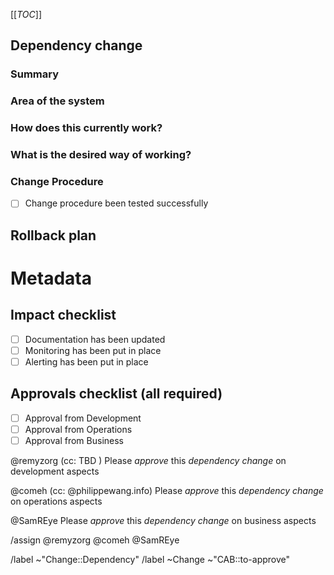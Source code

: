 [[_TOC_]]
## Dependency change
<!-- Dependency change, to be approved by the CAB before applying. -->

<!-- /confidential -->
<!-- If confidential, explain why -->

### Summary
<!-- Outline the issue being faced, and why this required a change !-->

### Area of the system
<!-- This might only be one part, but may involve multiple sections !-->

### How does this currently work?
<!-- The current process, and any associated business rules !-->

### What is the desired way of working?
<!-- After the change, what should the process be, and what should the business rules be !-->

<!-- Success criteria of change application (when relevant, include how to test) -->

### Change Procedure
- [ ] Change procedure been tested successfully

<!-- Include step by step description -->


## Rollback plan
<!-- Describe how to rollback the change in case the expected change is not working -->


<!-- METADATA for project management, please leave the following lines and edit as needed -->
# Metadata
<!-- PRIORITY: Uncomment /label quick actions as appropriate. The priority and severity assigned may be different to this !-->
<!--High : (This will bring a huge increase in performance/productivity/usability, or is a legislative requirement)-->
<!-- /label ~"Priority::1-High" -->
<!--Medium : (This will bring a good increase in performance/productivity/usability)-->
<!-- /label ~"Priority::2-Medium" -->
<!--Low : (anything else e.g., trivial, minor improvements) -->
<!--  /label ~"Priority::3-Low" -->

## Impact checklist
- [ ] Documentation has been updated
- [ ] Monitoring has been put in place
- [ ] Alerting has been put in place

## Approvals checklist (all required) 
- [ ] Approval from Development
- [ ] Approval from Operations
- [ ] Approval from Business
<!-- tick the corresponding checkbox [x], you may also add your @user handle at the end of the line -->

<!-- Trigger gitlab todo tasks --> 

@remyzorg (cc: TBD )    Please *approve* this _dependency change_ on development aspects

@comeh (cc: @philippewang.info) Please *approve* this _dependency change_ on operations  aspects

@SamREye                   Please *approve* this _dependency change_ on business    aspects

/assign @remyzorg @comeh @SamREye <!-- comment-out if you're writting a draft -->

<!-- Quick actions for last approver : -->
<!-- /unlabel ~"CAB::to-approve" -->
<!-- /label ~"CAB::to-perform"   -->

/label ~"Change::Dependency" <!-- Regular change, to be approved by the CAB before applying. -->
/label ~Change ~"CAB::to-approve" <!-- labels for gitlab CAB Change issues management -->
<!-- METADATA - end -->
